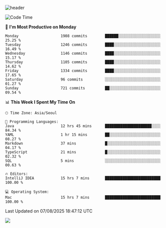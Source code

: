 ![header](https://capsule-render.vercel.app/api?type=Egg&color=timeAuto&height=300&section=header&text=PoPo&fontSize=90&animation=fadeIn)

  <!--START_SECTION:waka-->
![Code Time](http://img.shields.io/badge/Code%20Time-2%2C879%20hrs%202%20mins-blue)

📅 **I'm Most Productive on Monday** 

```text
Monday                   1908 commits        ██████░░░░░░░░░░░░░░░░░░░   25.25 % 
Tuesday                  1246 commits        ████░░░░░░░░░░░░░░░░░░░░░   16.49 % 
Wednesday                1146 commits        ████░░░░░░░░░░░░░░░░░░░░░   15.17 % 
Thursday                 1105 commits        ████░░░░░░░░░░░░░░░░░░░░░   14.62 % 
Friday                   1334 commits        ████░░░░░░░░░░░░░░░░░░░░░   17.65 % 
Saturday                 96 commits          ░░░░░░░░░░░░░░░░░░░░░░░░░   01.27 % 
Sunday                   721 commits         ██░░░░░░░░░░░░░░░░░░░░░░░   09.54 % 
```


📊 **This Week I Spent My Time On** 

```text
🕑︎ Time Zone: Asia/Seoul

💬 Programming Languages: 
Java                     12 hrs 45 mins      █████████████████████░░░░   84.34 % 
YAML                     1 hr 15 mins        ██░░░░░░░░░░░░░░░░░░░░░░░   08.27 % 
Markdown                 37 mins             █░░░░░░░░░░░░░░░░░░░░░░░░   04.17 % 
TypeScript               21 mins             █░░░░░░░░░░░░░░░░░░░░░░░░   02.32 % 
SQL                      5 mins              ░░░░░░░░░░░░░░░░░░░░░░░░░   00.63 % 

🔥 Editors: 
IntelliJ IDEA            15 hrs 7 mins       █████████████████████████   100.00 % 

💻 Operating System: 
Mac                      15 hrs 7 mins       █████████████████████████   100.00 % 
```


 Last Updated on 07/08/2025 18:47:12 UTC
<!--END_SECTION:waka-->



<img src="https://capsule-render.vercel.app/api?type=Egg&color=timeAuto&height=300&section=footer&text=PoPo&fontSize=90&animation=fadeIn&reversal=true" />
